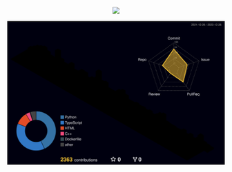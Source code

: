 <p align="center">
  <a href="https://github.com/yashikota?tab=repositories">
    <img src="https://skillicons.dev/icons?i=unreal,unity,c,cpp,rust,python,pytorch,js,ts,wasm,react,next,astro,deno,vite,linux,vscode,neovim,git,github,arduino," />
  </a>
</p>

[![profile-3d](./profile-3d-contrib/profile-night-rainbow.svg)](https://github.com/yashikota?tab=repositories)

<!-- [![yashikota's github activity graph](https://github-readme-activity-graph.cyclic.app/graph?username=yashikota&hide_border=true&theme=react-dark)](https://github.com/yashikota?tab=repositories) -->

<!-- <a href="https://github.com/yashikota?tab=repositories" alt="repositories" >
<img alt="kota's Top Languages" src="https://github-readme-stats.vercel.app/api/top-langs/?username=yashikota&langs_count=10&layout=compact&hide_border=true&text_color=777777&bg_color=00000000&border_color=00000000&hide=Jupyter%20Notebook" width="50%" /><img alt="github stats" width="50%" src="https://github-readme-stats.vercel.app/api?username=yashikota&hide_border=true&bg_color=00000000&theme=onedark&show_icons=ture"/>
</a> -->

<!-- [![trophy](https://github-profile-trophy.vercel.app/?username=yashikota&theme=onedark&column=7
)](https://github.com/ryo-ma/github-profile-trophy)

[![](https://raw.githubusercontent.com/yashikota/yashikota/master/profile-summary-card-output/github_dark/0-profile-details.svg)](https://github.com/vn7n24fzkq/github-profile-summary-cards)
[![](https://raw.githubusercontent.com/yashikota/yashikota/master/profile-summary-card-output/github_dark/1-repos-per-language.svg)](https://github.com/vn7n24fzkq/github-profile-summary-cards) [![](https://raw.githubusercontent.com/yashikota/yashikota/master/profile-summary-card-output/github_dark/2-most-commit-language.svg)](https://github.com/vn7n24fzkq/github-profile-summary-cards)
[![](https://raw.githubusercontent.com/yashikota/yashikota/master/profile-summary-card-output/github_dark/3-stats.svg)](https://github.com/vn7n24fzkq/github-profile-summary-cards) [![](https://raw.githubusercontent.com/yashikota/yashikota/master/profile-summary-card-output/github_dark/4-productive-time.svg)](https://github.com/vn7n24fzkq/github-profile-summary-cards)

![](https://komarev.com/ghpvc/?username=yashikota&color=blue) -->

<!-- <img src="https://github-readme-streak-stats.herokuapp.com?user=yashikota&theme=github-dark&hide_border=true&date_format=%5BY.%5Dn.j&sideNums=777777&background=00000000&border=777777&stroke=777777&ring=777777&fire=777777&currStreakNum=777777&currStreakLabel=777777&sideLabels=777777&dates=777777" width="58%" /> -->

<!-- <img src="https://activity-graph.herokuapp.com/graph?username=yashikota&bg_color=00000000&hide_border=true&color=777777&line=777777&point=777777" /> -->

<!-- <div>
<img src="https://cdn.jsdelivr.net/gh/devicons/devicon/icons/linux/linux-original.svg" width="5%" />         
<img src="https://cdn.jsdelivr.net/gh/devicons/devicon/icons/ubuntu/ubuntu-plain.svg" width="5%" />       
<img src="https://cdn.jsdelivr.net/gh/devicons/devicon/icons/vscode/vscode-original.svg" width="5%" />          
<img src="https://cdn.jsdelivr.net/gh/devicons/devicon/icons/visualstudio/visualstudio-plain.svg" width="5%" />          
<img src="https://cdn.jsdelivr.net/gh/devicons/devicon/icons/windows8/windows8-original.svg" width="5%" />          
<img src="https://cdn.jsdelivr.net/gh/devicons/devicon/icons/unity/unity-original.svg" width="5%" />     
<img src="https://cdn.jsdelivr.net/gh/devicons/devicon/icons/unrealengine/unrealengine-original.svg" width="5%" />     
<img src="https://cdn.jsdelivr.net/gh/devicons/devicon/icons/rust/rust-plain.svg" width="5%" />                    
<img src="https://cdn.jsdelivr.net/gh/devicons/devicon/icons/c/c-original.svg" width="5%"/>
<img src="https://cdn.jsdelivr.net/gh/devicons/devicon/icons/cplusplus/cplusplus-original.svg" width="5%" />          
<img src="https://cdn.jsdelivr.net/gh/devicons/devicon/icons/qt/qt-original.svg" width="5%" />          
<img src="https://cdn.jsdelivr.net/gh/devicons/devicon/icons/python/python-original.svg" width="5%" />
<img src="https://cdn.jsdelivr.net/gh/devicons/devicon/icons/opencv/opencv-original.svg" width="5%" />          
<img src="https://cdn.jsdelivr.net/gh/devicons/devicon/icons/pytest/pytest-original.svg" width="5%" />          
<img src="https://cdn.jsdelivr.net/gh/devicons/devicon/icons/fastapi/fastapi-original.svg" width="5%" />          
<img src="https://cdn.jsdelivr.net/gh/devicons/devicon/icons/pytorch/pytorch-original.svg" width="5%" />          
<img src="https://cdn.jsdelivr.net/gh/devicons/devicon/icons/tensorflow/tensorflow-original.svg" width="5%" />          
<img src="https://cdn.jsdelivr.net/gh/devicons/devicon/icons/html5/html5-original.svg" width="5%" />
<img src="https://cdn.jsdelivr.net/gh/devicons/devicon/icons/css3/css3-original.svg" width="5%" />
<img src="https://cdn.jsdelivr.net/gh/devicons/devicon/icons/javascript/javascript-original.svg" width="5%" />
<img src="https://cdn.jsdelivr.net/gh/devicons/devicon/icons/typescript/typescript-original.svg" width="5%" />
<img src="https://cdn.jsdelivr.net/gh/devicons/devicon/icons/nodejs/nodejs-original.svg" width="5%" />          
<img src="https://cdn.jsdelivr.net/gh/devicons/devicon/icons/react/react-original.svg" width="5%" />
<img src="https://cdn.jsdelivr.net/gh/devicons/devicon/icons/storybook/storybook-original.svg" width="5%" />          
<img src="https://cdn.jsdelivr.net/gh/devicons/devicon/icons/nextjs/nextjs-original.svg" width="5%" />          
<img src="https://cdn.jsdelivr.net/gh/devicons/devicon/icons/materialui/materialui-original.svg" width="5%" />        
<img src="https://cdn.jsdelivr.net/gh/devicons/devicon/icons/tailwindcss/tailwindcss-plain.svg" width="5%" />            
<img src="https://cdn.jsdelivr.net/gh/devicons/devicon/icons/docker/docker-original.svg" width="5%" />
<img src="https://cdn.jsdelivr.net/gh/devicons/devicon/icons/flutter/flutter-original.svg" width="5%" />
<img src="https://cdn.jsdelivr.net/gh/devicons/devicon/icons/dart/dart-original.svg" width="5%" />
<img src="https://cdn.jsdelivr.net/gh/devicons/devicon/icons/git/git-original.svg" width="5%" />
<img src="https://cdn.jsdelivr.net/gh/devicons/devicon/icons/github/github-original.svg" width="5%" />
<img src="https://cdn.jsdelivr.net/gh/devicons/devicon/icons/go/go-original-wordmark.svg" width="5%" />
<img src="https://cdn.jsdelivr.net/gh/devicons/devicon/icons/java/java-original.svg" width="5%" />
<img src="https://cdn.jsdelivr.net/gh/devicons/devicon/icons/kotlin/kotlin-original.svg" width="5%" />
<img src="https://cdn.jsdelivr.net/gh/devicons/devicon/icons/markdown/markdown-original.svg" width="5%" />
<img src="https://cdn.jsdelivr.net/gh/devicons/devicon/icons/blender/blender-original.svg" width="5%" />
</div> -->
